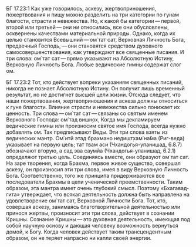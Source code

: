 БГ 17.23:1	Как уже говорилось, аскезу, жертвоприношения, пожертвования и пищу можно разделить на три категории по гунам благости, страсти и невежества. Но, к какой бы категории — первой, второй или третьей — они ни относились, все они обусловлены, осквернены качествами материальной природы. Однако, когда их целью становится Всевышний — ом̇ тат сат, Верховная Личность Бога, предвечный Господь, — они становятся средством духовного самосовершенствования, как утверждают все священные писания. И три слова: ом̇ тат сат — прямо указывают на Абсолютную Истину, Верховную Личность Бога. Любые ведические гимны содержат слог ом.

БГ 17.23:2	Тот, кто действует вопреки указаниям священных писаний, никогда не познает Абсолютную Истину. Он получит лишь временный результат, но не достигнет высшей цели жизни. Отсюда следует, что наши пожертвования, жертвоприношения и аскеза должны относиться к гуне благости. Влияние страсти и невежества сильно понижает их ценность. Три слова — ом̇ тат сат — связаны со святым именем Верховного Господа: ом̇ тад вишн̣ох̣. Когда мы декламируем ведические гимны или произносим святое имя Господа, всегда нужно добавлять ом. Так предписывают Веды. Эти три слова взяты из ведических мантр. Ом̇ итй этад брахман̣о недишт̣хам̇ на̄ма (Риг-веда) указывает на первую цель; тат твам аси (Чхандогья-упанишад, 6.8.7) обозначают вторую, а сад эва саумйа (Чхандогья-упанишад, 6.2.1) определяют третью цель. Соединяясь вместе, они образуют ом̇ тат сат. На заре творения, когда Брахма, первое живое существо, совершал аскезу, он произносил эти три слова, имея в виду Верховную Личность Бога. Соответственно, того же принципа придерживаются все последователи Брахмы в цепи ученической преемственности. Таким образом, эта мантра имеет очень глубокий смысл. Поэтому «Бхагавад-гита» утверждает, что всякая деятельность должна быть направлена на удовлетворение ом̇ тат сат, Верховной Личности Бога. Тот, кто, совершая аскезу, занимаясь благотворительной деятельностью или принося жертвы, произносит эти три слова, действует в сознании Кришны. Сознание Кришны — это духовная деятельность, имеющая под собой научную основу и дающая человеку возможность вернуться домой, к Богу. Когда человек действует таким трансцендентным образом, он не теряет напрасно ни капли своей энергии.